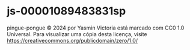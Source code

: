 # js-00001089483831sp

pingue-pongue © 2024 por Yasmin Victoria está marcado com CC0 1.0 Universal. Para visualizar uma cópia desta licença, visite https://creativecommons.org/publicdomain/zero/1.0/
